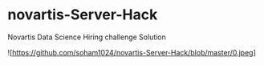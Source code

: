 # novartis-Server-Hack
Novartis Data Science Hiring challenge Solution

![https://github.com/soham1024/novartis-Server-Hack/blob/master/0.jpeg]
